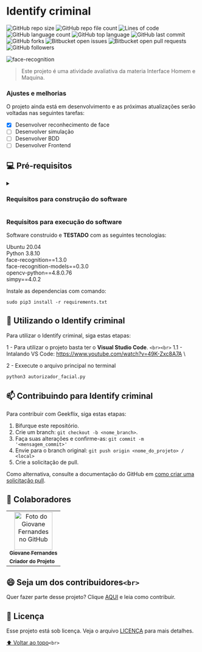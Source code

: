 # Identify criminal

<!---Esses são exemplos. Veja https://shields.io para outras pessoas ou para personalizar este conjunto de escudos. Você pode querer incluir dependências, status do projeto e informações de licença aqui--->

![GitHub repo size](https://img.shields.io/github/repo-size/Giovane-F-Moreira/IHM)
![GitHub repo file count](https://img.shields.io/github/directory-file-count/Giovane-F-Moreira/IHM)
![Lines of code](https://tokei.rs/b1/github/Giovane-F-Moreira/IHM)
![GitHub language count](https://img.shields.io/github/languages/count/Giovane-F-Moreira/IHM)
![GitHub top language](https://img.shields.io/github/languages/top/Giovane-F-Moreira/IHM)
![GitHub last commit](https://img.shields.io/github/last-commit/Giovane-F-Moreira/IHM)
![GitHub forks](https://img.shields.io/github/forks/Giovane-F-Moreira/IHM)
![Bitbucket open issues](https://img.shields.io/bitbucket/issues/Giovane-F-Moreira/IHM)
![Bitbucket open pull requests](https://img.shields.io/bitbucket/pr-raw/Giovane-F-Moreira/IHM)
![GitHub followers](https://img.shields.io/github/followers/Giovane-F-Moreira?label=Follow)

<img src="https://img.freepik.com/premium-vector/face-recognition-low-poly-wireframe-banner-template-futuristic-computer-technology-smart-identification-system-poster-polygonal-design-facial-scan-3d-mesh-art-with-connected-dots_201274-4.jpg" alt="face-recognition">

> Este projeto é uma atividade avaliativa da materia Interface Homem e Maquina.

### Ajustes e melhorias

O projeto ainda está em desenvolvimento e as próximas atualizações serão voltadas nas seguintes tarefas:

- [X] Desenvolver reconhecimento de face
- [ ] Desenvolver simulação
- [ ] Desenvolver BDD
- [ ] Desenvolver Frontend

## 💻 Pré-requisitos

<details>
  <summary><h3>Requisitos para construção do software</h3></summary>

<details>
      <summary>Introdução</summary>
  Este trabalho destina-se a avaliar os alunos da disciplina de  **INTERFACE HOMEM MÁQUINA** em relação ao conteúdo e práticas compreendidos em sala de aula. Especificamente, deve ser criado um SISTEMA SENSÍVEL A CONTEXTO (SSC), contemplando duas  etapas:  (1)  desenvolvimento  de  uma  simulação  baseada  em  um  mini-mundo;  e  (2)  criação  de  features  de  orientação  a comportamento (BDD) considerando a simulação feita na etapa 1.

</details>

<details>
    <summary> Etapa 1 </summary>
\1.  O aluno deve escolher o tema do seu trabalho

\2.  O SSC deve ser construído utilizando os recursos apresentados e exemplificados durante as aulas: linguagem de

programação PYTHON e bibliotecas de suporte a reconhecimento facial (face\_recognition e  opencv) e simulações (simpy). **Tais bibliotecas e frameworks são obrigatórios**. Todavia, se quiser e achar necessário, o aluno pode adicionar outras bibliotecas e frameworks para que possam automatizar melhor sua solução;

\3.  Depois de criar a simulação, o aluno deverá realizar uma captura de vídeo para explicar o tema e o funcionamento da

simulação. O vídeo deverá ser entregue. O vídeo pode ser enviado para o youtube ou para o google drive. O link para o vídeo deve ser testado para verificar se é possível alguém realizar acesso externo a ele;

\4.  Para  cada  tema  deve  ser  definido  um  arquivo  de  configuração,  na  forma  de  um  dicionário  externo  JSON,

possibilitando a configuração e execução da simulação;

\5.  A simulação deverá ser composta de, pelo  menos, quatro  processos independentes (criados como geradores de

evento), sendo que um desses processos deve ser baseado em reconhecimento de face;

\6.  **ATENÇÃO: Devem servir como base os scripts PYTHON exemplificados em sala de aula e não os dos vídeos**\. Trata-

se de uma medida para evitar que a biblioteca de reconhecimento de faces seja utilizada para reconhecer uma face por vez. O aceitável é ela ser usada para reconhecer mais de uma face por cada imagem.

</details>

<details>
  <summary> ETAPA 2</summary>
\1.  Uma  segunda  versão  do  SSC  deve  ser  criada  aproveitando  o  código-fonte  da  primeira  versão  (ETAPA  1)  para

mostrar a aplicação de Desenvolvimento Orientado a Comportamento (BDD);

\2.  Nesta segunda etapa, é esperado que cada uma das funcionalidades principais do SSC tenha um arquivo de feature

associado e passos, steps, criados para executar as features;

\3.  Deve  ser  utilizado  o  framework  PYTHON,  Behave,  para  definir  e  automatizar  a  aplicação  da  Orientação  a

Comportamento;

\4.  Depois de recriar o SSC utilizando os recursos de BDD, o aluno deverá realizar uma captura de vídeo para explicar o

tema e o funcionamento. O vídeo deverá ser entregue. O vídeo pode ser enviado para o youtube ou para o google drive. O link para o vídeo deve ser testado para verificar se é possível alguém realizar acesso externo a ele;

\5.  Todos os processos definidos e criados durante a ETAPA 1 deverão ser adaptados como features executáveis, o que

inclui o reconhecimento de face.

</details>

<details>
<summary><b>INSTRUÇÕES PARA AS ETAPAS 1 E 2</b></summary>

\1.  Os projetos PYTHON das ETAPAS 1 e 2 devem ser entregues em arquivos (\.zip) separados\. Isso tornará possível

que eu avalie cada etapa de forma independente. Cada entrega deve conter: os scripts PY, as configurações JSON, o arquivo  REQUIREMENTS.TXT  com  as  dependências  e  quaisquer  outros  arquivos  necessários  para  executar  os scripts;

\2.  Só avaliarei a ETAPA 2 se a ETAPA 1 for entregue;

\3.  A ETAPA 1 deve ser entregue antes da ETAPA 2 e não o contrário;

\4.  Você pode (ou DEVE) iniciar a criação da simulação (ETAPA 1) logo agora\. Não é necessário esperar as aulas sobre

BDD (ETAPA 2) para iniciar a implementação;

</details>

</details>

### Requisitos para execução do software

Software construido e **TESTADO** com as seguintes tecnologias:

Ubuntu 20.04    
Python 3.8.10   
face-recognition==1.3.0         
face-recognition-models==0.3.0     
opencv-python==4.8.0.76     
simpy==4.0.2

Instale as dependencias com comando:

```
sudo pip3 install -r requirements.txt
```

<!--Antes de começar, verifique se você atendeu aos seguintes requisitos:
-Estes são apenas requisitos de exemplo. Adicionar, duplicar ou remover conforme necessário--->

<!---* Você instalou a versão mais recente de `<linguagem / dependência / requeridos>`
* Você tem uma máquina `<Windows / Linux / Mac>`. Indique qual sistema operacional é compatível / não compatível.
* Você leu `<guia / link / documentação_relacionada_ao_projeto>`.--->

<!---## ☕ Instalando Geekflix

Para instalar o Geekflix, siga estas etapas:

Linux e macOS:
```
<comando_de_instalação>
```

Windows:
```
<comando_de_instalação>
```
--->

## 🚀 Utilizando o Identify criminal

Para utilizar o Identify criminal, siga estas etapas:

1 - Para utilizar o projeto basta ter o **Visual Studio Code**.  `<br><br>`
  1.1 - Intalando VS Code: https://www.youtube.com/watch?v=49K-Zxc8A7A  \

2 - Exxecute o arquivo principal no terminal

```
python3 autorizador_facial.py
```

## 📫 Contribuindo para Identify criminal

<!---Se o seu README for longo ou se você tiver algum processo ou etapas específicas que deseja que os contribuidores sigam, considere a criação de um arquivo CONTRIBUTING.md separado--->

Para contribuir com Geekflix, siga estas etapas:

1. Bifurque este repositório.
2. Crie um branch: `git checkout -b <nome_branch>`.
3. Faça suas alterações e confirme-as: `git commit -m '<mensagem_commit>'`
4. Envie para o branch original: `git push origin <nome_do_projeto> / <local>`
5. Crie a solicitação de pull.

Como alternativa, consulte a documentação do GitHub em [como criar uma solicitação pull](https://help.github.com/en/github/collaborating-with-issues-and-pull-requests/creating-a-pull-request).

## 🤝 Colaboradores

<table>
  <tr>
    <td align="center">
      <a href="#">
        <img src="https://avatars.githubusercontent.com/u/64364499?v=4" width="100px;" alt="Foto do Giovane Fernandes no GitHub"/><br>
        <sub>
          <b>Giovane Fernandes</b>
        </sub>
        </hr>
      </a>
    </td>
  </tr>
  <tr>
    <td>
      <sub>
        <b>Criador do Projeto</b>
      </sub>
    </td>
  </tr>
</table>

## 😄 Seja um dos contribuidores`<br>`

Quer fazer parte desse projeto? Clique [AQUI](CONTRIBUTING.md) e leia como contribuir.

## 📝 Licença

Esse projeto está sob licença. Veja o arquivo [LICENÇA](LICENSE.md) para mais detalhes.

[⬆ Voltar ao topo](#nome-do-projeto)`<br>`

